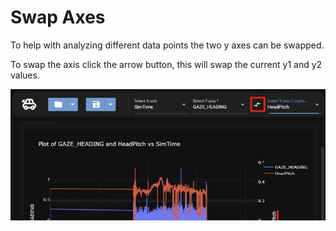 # Swap Axes

To help with analyzing different data points the two y axes can be swapped.

To swap the axis click the arrow button, this will swap the current y1 and y2 values.

![Swap y](../img/swapys.JPG)
